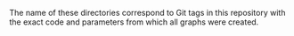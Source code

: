 The name of these directories correspond to Git tags in this repository with the exact code and parameters from which all graphs were created.
